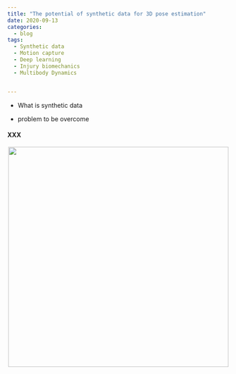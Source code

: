 ```yaml
---
title: "The potential of synthetic data for 3D pose estimation"
date: 2020-09-13
categories:
  - blog
tags:
  - Synthetic data
  - Motion capture
  - Deep learning
  - Injury biomechanics
  - Multibody Dynamics


---
```


- What is synthetic data

- problem to be overcome






#### XXX


<p align="center">
  <img src="/assets/images/imagename.png" width="500">
</p>
